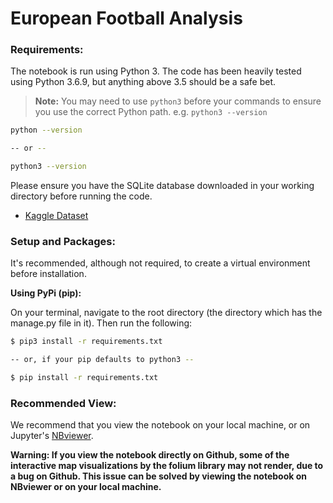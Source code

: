 # European Football Analysis

### Requirements:

The notebook is run using Python 3. The code has been heavily tested using Python 3.6.9, but anything above 3.5 should be a safe bet.
> **Note:** You may need to use `python3` before your commands to ensure you use the correct Python path. e.g. `python3 --version`

```bash
python --version

-- or --

python3 --version
```

Please ensure you have the SQLite database downloaded in your working directory before running the code. 
* [Kaggle Dataset][kaggle-dataset]

### Setup and Packages:

It's recommended, although not required, to create a virtual environment before installation.

**Using PyPi (pip):**

On your terminal, navigate to the root directory (the directory which has the manage.py file in it). Then run the following:

```bash
$ pip3 install -r requirements.txt

-- or, if your pip defaults to python3 --

$ pip install -r requirements.txt
```

### Recommended View:

We recommend that you view the notebook on your local machine, or on Jupyter's [NBviewer][nb-viewer]. 

**Warning: If you view the notebook directly on Github, some of the interactive map visualizations by the folium library may not render, due to a bug on Github. This issue can be solved by viewing the notebook on NBviewer or on your local machine.**



<!-- Markdown links -->
[nb-viewer]: https://nbviewer.jupyter.org/github/RQuery/European-Soccer-Analysis/blob/master/European%20Football%20Analysis.ipynb
[kaggle-dataset]: https://www.kaggle.com/hugomathien/soccer

